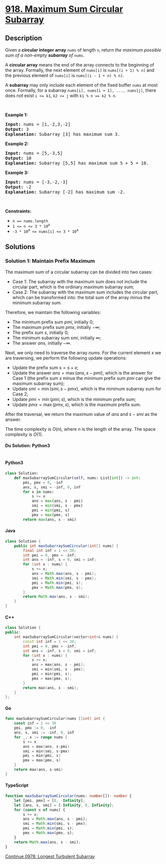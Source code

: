 # [918. Maximum Sum Circular Subarray](https://leetcode.com/problems/maximum-sum-circular-subarray)

## Description

<p>Given a <strong>circular integer array</strong> <code>nums</code> of length <code>n</code>, return <em>the maximum possible sum of a non-empty <strong>subarray</strong> of </em><code>nums</code>.</p>

<p>A <strong>circular array</strong> means the end of the array connects to the beginning of the array. Formally, the next element of <code>nums[i]</code> is <code>nums[(i + 1) % n]</code> and the previous element of <code>nums[i]</code> is <code>nums[(i - 1 + n) % n]</code>.</p>

<p>A <strong>subarray</strong> may only include each element of the fixed buffer <code>nums</code> at most once. Formally, for a subarray <code>nums[i], nums[i + 1], ..., nums[j]</code>, there does not exist <code>i &lt;= k1</code>, <code>k2 &lt;= j</code> with <code>k1 % n == k2 % n</code>.</p>

<p>&nbsp;</p>
<p><strong class="example">Example 1:</strong></p>

<pre>
<strong>Input:</strong> nums = [1,-2,3,-2]
<strong>Output:</strong> 3
<strong>Explanation:</strong> Subarray [3] has maximum sum 3.
</pre>

<p><strong class="example">Example 2:</strong></p>

<pre>
<strong>Input:</strong> nums = [5,-3,5]
<strong>Output:</strong> 10
<strong>Explanation:</strong> Subarray [5,5] has maximum sum 5 + 5 = 10.
</pre>

<p><strong class="example">Example 3:</strong></p>

<pre>
<strong>Input:</strong> nums = [-3,-2,-3]
<strong>Output:</strong> -2
<strong>Explanation:</strong> Subarray [-2] has maximum sum -2.
</pre>

<p>&nbsp;</p>
<p><strong>Constraints:</strong></p>

<ul>
	<li><code>n == nums.length</code></li>
	<li><code>1 &lt;= n &lt;= 3 * 10<sup>4</sup></code></li>
	<li><code>-3 * 10<sup>4</sup> &lt;= nums[i] &lt;= 3 * 10<sup>4</sup></code></li>
</ul>

## Solutions

### Solution 1: Maintain Prefix Maximum

The maximum sum of a circular subarray can be divided into two cases:

-   Case 1: The subarray with the maximum sum does not include the circular part, which is the ordinary maximum subarray sum;
-   Case 2: The subarray with the maximum sum includes the circular part, which can be transformed into: the total sum of the array minus the minimum subarray sum.

Therefore, we maintain the following variables:

-   The minimum prefix sum $pmi$, initially $0$;
-   The maximum prefix sum $pmx$, initially $-\infty$;
-   The prefix sum $s$, initially $0$;
-   The minimum subarray sum $smi$, initially $\infty$;
-   The answer $ans$, initially $-\infty$.

Next, we only need to traverse the array $nums$. For the current element $x$ we are traversing, we perform the following update operations:

-   Update the prefix sum $s = s + x$;
-   Update the answer $ans = \max(ans, s - pmi)$, which is the answer for Case 1 (the prefix sum $s$ minus the minimum prefix sum $pmi$ can give the maximum subarray sum);
-   Update $smi = \min(smi, s - pmx)$, which is the minimum subarray sum for Case 2;
-   Update $pmi = \min(pmi, s)$, which is the minimum prefix sum;
-   Update $pmx = \max(pmx, s)$, which is the maximum prefix sum.

After the traversal, we return the maximum value of $ans$ and $s - smi$ as the answer.

The time complexity is $O(n)$, where $n$ is the length of the array. The space complexity is $O(1)$.

#### Du Solution: Python3
```

```

#### Python3

```python
class Solution:
    def maxSubarraySumCircular(self, nums: List[int]) -> int:
        pmi, pmx = 0, -inf
        ans, s, smi = -inf, 0, inf
        for x in nums:
            s += x
            ans = max(ans, s - pmi)
            smi = min(smi, s - pmx)
            pmi = min(pmi, s)
            pmx = max(pmx, s)
        return max(ans, s - smi)
```

#### Java

```java
class Solution {
    public int maxSubarraySumCircular(int[] nums) {
        final int inf = 1 << 30;
        int pmi = 0, pmx = -inf;
        int ans = -inf, s = 0, smi = inf;
        for (int x : nums) {
            s += x;
            ans = Math.max(ans, s - pmi);
            smi = Math.min(smi, s - pmx);
            pmi = Math.min(pmi, s);
            pmx = Math.max(pmx, s);
        }
        return Math.max(ans, s - smi);
    }
}
```

#### C++

```cpp
class Solution {
public:
    int maxSubarraySumCircular(vector<int>& nums) {
        const int inf = 1 << 30;
        int pmi = 0, pmx = -inf;
        int ans = -inf, s = 0, smi = inf;
        for (int x : nums) {
            s += x;
            ans = max(ans, s - pmi);
            smi = min(smi, s - pmx);
            pmi = min(pmi, s);
            pmx = max(pmx, s);
        }
        return max(ans, s - smi);
    }
};
```

#### Go

```go
func maxSubarraySumCircular(nums []int) int {
	const inf = 1 << 30
	pmi, pmx := 0, -inf
	ans, s, smi := -inf, 0, inf
	for _, x := range nums {
		s += x
		ans = max(ans, s-pmi)
		smi = min(smi, s-pmx)
		pmi = min(pmi, s)
		pmx = max(pmx, s)
	}
	return max(ans, s-smi)
}
```

#### TypeScript

```ts
function maxSubarraySumCircular(nums: number[]): number {
    let [pmi, pmx] = [0, -Infinity];
    let [ans, s, smi] = [-Infinity, 0, Infinity];
    for (const x of nums) {
        s += x;
        ans = Math.max(ans, s - pmi);
        smi = Math.min(smi, s - pmx);
        pmi = Math.min(pmi, s);
        pmx = Math.max(pmx, s);
    }
    return Math.max(ans, s - smi);
}
```

[Continue 0978: Longest Turbulent Subarray](../../0900-0999/0978.Longest%20Turbulent%20Subarray/README.md)